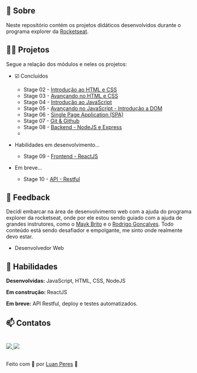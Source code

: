 ## 📌 Sobre

  Neste repositório contém os projetos didáticos desenvolvidos durante o programa explorer da [Rocketseat](https://github.com/rocketseat).

## 👩‍💻 Projetos 

Segue a relação dos módulos e neles os projetos:

- ☑️ Concluídos
  - Stage 02 - [Introdução ao HTML e CSS](https://github.com/oluanperes/explorer-rocketseat/tree/main/stage-02)
  - Stage 03 - [Avançando no HTML e CSS](https://github.com/oluanperes/explorer-rocketseat/tree/main/stage-03)
  - Stage 04 - [Introdução ao JavaScript](https://github.com/oluanperes/explorer-rocketseat/tree/main/stage-04)
  - Stage 05 - [Avançando no JavaScript - Introdução a DOM](https://github.com/oluanperes/explorer-rocketseat/tree/main/stage-05)
  - Stage 06 - [Single Page Application (SPA)](https://github.com/oluanperes/explorer-rocketseat/tree/main/stage-06)
  - Stage 07 - [Git & Github](https://github.com/oluanperes/explorer-rocketseat/tree/main/stage-07)
  - Stage 08 - [Backend - NodeJS e Express](https://github.com/oluanperes/explorer-rocketseat/tree/main/stage-08)
  - 
- Habilidades em desenvolvimento...
  - Stage 09 - [Frontend - ReactJS](https://github.com/oluanperes/explorer-rocketseat/tree/main/stage-09)

- Em breve...
  - Stage 10 - [API - Restful](https://github.com/oluanperes/explorer-rocketseat/tree/main/stage-10)

## 🤔 Feedback

  Decidi embarcar na área de desenvolvimento web com a ajuda do programa explorer da rocketseat, onde por ele estou sendo guiado com a ajuda de grandes instrutores, como o [Mayk Brito](https://github.com/maykbrito) e o [Rodrigo Gonçalves](https://github.com/rodrigorgtic). Todo conteúdo está sendo desafiador e empolgante, me sinto onde realmente devo estar.
- Desenvolvedor Web

## 🧠 Habilidades

  **Desenvolvidas:** JavaScript, HTML, CSS, NodeJS

  **Em construção:** ReactJS

  **Em breve:** API Restful, deploy e testes automatizados.

<div>
  <h2>📫 Contatos</h2>
  <br>
  <a href="https://www.linkedin.com/in/oluanperes/" target="_blank">
    <img src="https://img.shields.io/badge/-LinkedIn-%230077B5?style=for-the-badge&logo=linkedin&logoColor=white" target="_blank"/>
  </a>
  <a href= "mailto:oluanperes@gmail.com" target="_blank">
    <img src="https://img.shields.io/badge/-Gmail-%23333?style=for-the-badge&logo=gmail&logoColor=white" target="_blank"/>
  </a>
</div>

##
Feito com 💜 por [Luan Peres](https://github.com/oluanperes) 👋
